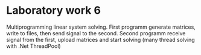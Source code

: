 # Laboratory work 6
Multiprogramming linear system solving. First programm generate matrices, write to files, then send signal to the second. Second programm receive signal from the first, upload matrices and start solving (many thread solving with .Net ThreadPool)
